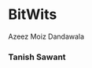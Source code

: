 # BitWits

Azeez Moiz Dandawala

### Tanish Sawant <Badge text="beta" type="warning"/> <Badge text="default theme"/>
